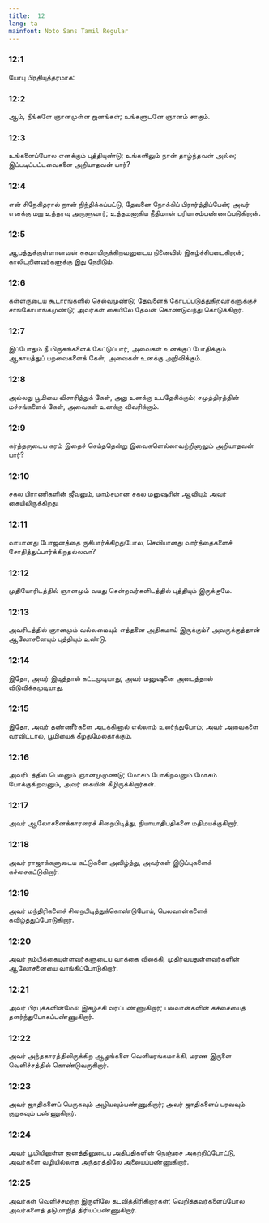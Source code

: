 ```yaml
---
title:  12
lang: ta
mainfont: Noto Sans Tamil Regular
---
```


###  12:1

யோபு பிரதியுத்தரமாக:

###  12:2

ஆம், நீங்களே ஞானமுள்ள ஜனங்கள்; உங்களுடனே ஞானம் சாகும்.

###  12:3

உங்களைப்போல எனக்கும் புத்தியுண்டு; உங்களிலும் நான் தாழ்ந்தவன் அல்ல; இப்படிப்பட்டவைகளை அறியாதவன் யார்?

###  12:4

என் சிநேகிதரால் நான் நிந்திக்கப்பட்டு, தேவனை நோக்கிப் பிரார்த்திப்பேன்; அவர் எனக்கு மறு உத்தரவு அருளுவார்; உத்தமனாகிய நீதிமான் பரியாசம்பண்ணப்படுகிறான்.

###  12:5

ஆபத்துக்குள்ளானவன் சுகமாயிருக்கிறவனுடைய நினைவில் இகழ்ச்சியடைகிறான்; காலிடறினவர்களுக்கு இது நேரிடும்.

###  12:6

கள்ளருடைய கூடாரங்களில் செல்வமுண்டு; தேவனைக் கோபப்படுத்துகிறவர்களுக்குச் சாங்கோபாங்கமுண்டு; அவர்கள் கையிலே தேவன் கொண்டுவந்து கொடுக்கிறார்.

###  12:7

இப்போதும் நீ மிருகங்களைக் கேட்டுப்பார், அவைகள் உனக்குப் போதிக்கும் ஆகாயத்துப் பறவைகளைக் கேள், அவைகள் உனக்கு அறிவிக்கும்.

###  12:8

அல்லது பூமியை விசாரித்துக் கேள், அது உனக்கு உபதேசிக்கும்; சமுத்திரத்தின் மச்சங்களைக் கேள், அவைகள் உனக்கு விவரிக்கும்.

###  12:9

கர்த்தருடைய கரம் இதைச் செய்ததென்று இவைகளெல்லாவற்றினாலும் அறியாதவன் யார்?

###  12:10

சகல பிராணிகளின் ஜீவனும், மாம்சமான சகல மனுஷரின் ஆவியும் அவர் கையிலிருக்கிறது.

###  12:11

வாயானது போஜனத்தை ருசிபார்க்கிறதுபோல, செவியானது வார்த்தைகளைச் சோதித்துப்பார்க்கிறதல்லவா?

###  12:12

முதியோரிடத்தில் ஞானமும் வயது சென்றவர்களிடத்தில் புத்தியும் இருக்குமே.

###  12:13

அவரிடத்தில் ஞானமும் வல்லமையும் எத்தனை அதிகமாய் இருக்கும்? அவருக்குத்தான் ஆலோசனையும் புத்தியும் உண்டு.

###  12:14

இதோ, அவர் இடித்தால் கட்டமுடியாது; அவர் மனுஷனை அடைத்தால் விடுவிக்கமுடியாது.

###  12:15

இதோ, அவர் தண்ணீர்களை அடக்கினால் எல்லாம் உலர்ந்துபோம்; அவர் அவைகளை வரவிட்டால், பூமியைக் கீழதுமேலதாக்கும்.

###  12:16

அவரிடத்தில் பெலனும் ஞானமுமுண்டு; மோசம் போகிறவனும் மோசம் போக்குகிறவனும், அவர் கையின் கீழிருக்கிறார்கள்.

###  12:17

அவர் ஆலோசனைக்காரரைச் சிறைபிடித்து, நியாயாதிபதிகளை மதிமயக்குகிறார்.

###  12:18

அவர் ராஜாக்களுடைய கட்டுகளை அவிழ்த்து, அவர்கள் இடுப்புகளைக் கச்சைகட்டுகிறார்.

###  12:19

அவர் மந்திரிகளைச் சிறைபிடித்துக்கொண்டுபோய், பெலவான்களைக் கவிழ்த்துப்போடுகிறார்.

###  12:20

அவர் நம்பிக்கையுள்ளவர்களுடைய வாக்கை விலக்கி, முதிர்வயதுள்ளவர்களின் ஆலோசனையை வாங்கிப்போடுகிறார்.

###  12:21

அவர் பிரபுக்களின்மேல் இகழ்ச்சி வரப்பண்ணுகிறார்; பலவான்களின் கச்சையைத் தளர்ந்துபோகப்பண்ணுகிறார்.

###  12:22

அவர் அந்தகாரத்திலிருக்கிற ஆழங்களை வெளியரங்கமாக்கி, மரண இருளை வெளிச்சத்தில் கொண்டுவருகிறார்.

###  12:23

அவர் ஜாதிகளைப் பெருகவும் அழியவும்பண்ணுகிறார்; அவர் ஜாதிகளைப் பரவவும் குறுகவும் பண்ணுகிறார்.

###  12:24

அவர் பூமியிலுள்ள ஜனத்தினுடைய அதிபதிகளின் நெஞ்சை அகற்றிப்போட்டு, அவர்களை வழியில்லாத அந்தரத்திலே அலையப்பண்ணுகிறார்.

###  12:25

அவர்கள் வெளிச்சமற்ற இருளிலே தடவித்திரிகிறார்கள்; வெறித்தவர்களைப்போல அவர்களைத் தடுமாறித் திரியப்பண்ணுகிறார்.


